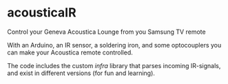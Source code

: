 # acousticaIR
Control your Geneva Acoustica Lounge from you Samsung TV remote

With an Arduino, an IR sensor, a soldering iron, and some optocouplers you can make your Acoustica remote controlled.

The code includes the custom *infra* library that parses incoming IR-signals, and exist in different versions (for fun and learning).
